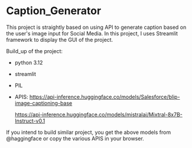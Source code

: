 # Caption_Generator
This project is straightly based on using API to generate caption based on the user's image input for Social Media.
In this project, I uses Streamlit framework to display the GUI of the project.

Build_up of the project:

- python 3.12
- streamlit
- PIL
- APIS: 
  https://api-inference.huggingface.co/models/Salesforce/blip-image-captioning-base
  
   https://api-inference.huggingface.co/models/mistralai/Mixtral-8x7B-Instruct-v0.1

If you intend to build similar project, you get the above models from @haggingface or copy the various APIS in your browser.

